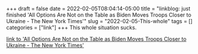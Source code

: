 +++draft = falsedate = 2022-02-05T08:04:14-05:00title = "linkblog: just finished 'All Options Are Not on the Table as Biden Moves Troops Closer to Ukraine - The New York Times'"slug = "2022-02-05-This-whole"tags = []categories = ["link"]+++This whole situation sucks. [link to 'All Options Are Not on the Table as Biden Moves Troops Closer to Ukraine - The New York Times'](https://www.nytimes.com/2022/02/05/us/politics/biden-ukraine-russia-war.html)